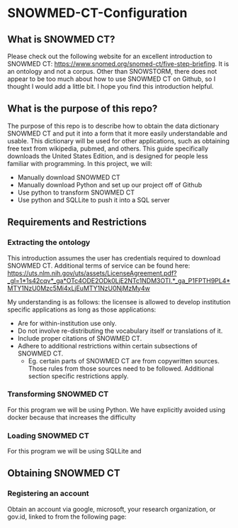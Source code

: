 # SNOWMED-CT-Configuration

## What is SNOWMED CT?

Please check out the following website for an excellent introduction to SNOWMED CT: https://www.snomed.org/snomed-ct/five-step-briefing. It is an ontology and not a corpus. Other than SNOWSTORM, there does not appear to be too much about how to use SNOWMED CT on Github, so I thought I would add a little bit. I hope you find this introduction helpful.

## What is the purpose of this repo?

  The purpose of this repo is to describe how to obtain the data dictionary SNOWMED CT and put it into a form that it more easily understandable and usable. This dictionary will be used for other applications, such as obtaining free text from wikipedia, pubmed, and others. This guide specifically downloads the United States Edition, and is designed for people less familiar with programming. In this project, we will:
  - Manually download SNOWMED CT
  - Manually download Python and set up our project off of Github
  - Use python to transform SNOWMED CT
  - Use python and SQLLite to push it into a SQL server

## Requirements and Restrictions

### Extracting the ontology
This introduction assumes the user has credentials required to download SNOWMED CT. Additional terms of service can be found here: 
https://uts.nlm.nih.gov/uts/assets/LicenseAgreement.pdf?_gl=1*1s42cqv*_ga*OTc4ODE2ODk0LjE2NTc1NDM3OTI.*_ga_P1FPTH9PL4*MTY1NzU0Mzc5Mi4xLjEuMTY1NzU0NjMzMy4w

My understanding is as follows: the licensee is allowed to develop institution specific applications as long as those applications:
  - Are for within-institution use only.
  - Do not involve re-distributing the vocabulary itself or translations of it.
  - Include proper citations of SNOWMED CT.
  - Adhere to additional restrictions within certain subsections of SNOWMED CT.
    - Eg. certain parts of SNOWMED CT are from copywritten sources. Those rules from those sources need to be followed. Additional section specific restrictions apply.

### Transforming SNOWMED CT
For this program we will be using Python. We have explicitly avoided using docker because that increases the difficulty 

### Loading SNOWMED CT
For this program we will be using SQLLite and 

## Obtaining SNOWMED CT

### Registering an account

Obtain an account via google, microsoft, your research organization, or gov.id, linked to from the following page:


